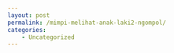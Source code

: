 ```yaml
---
layout: post
permalink: /mimpi-melihat-anak-laki2-ngompol/
categories:
    - Uncategorized
---
```


